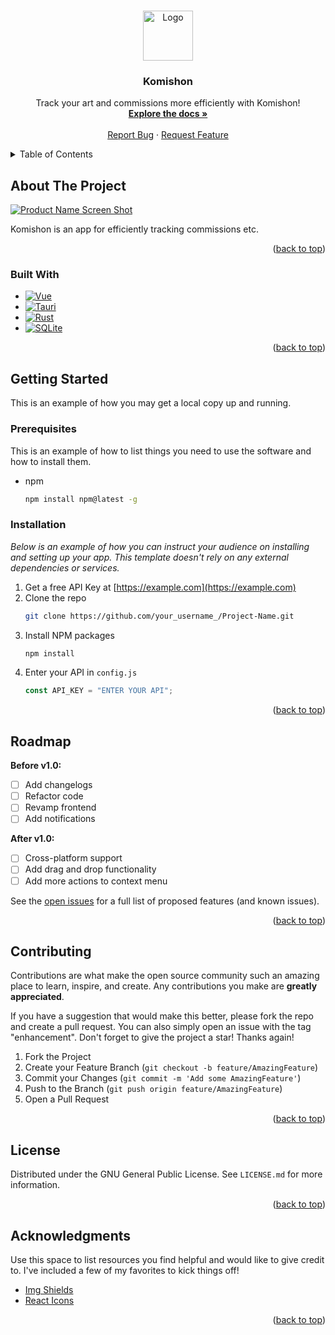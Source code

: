 <!-- Improved compatibility of back to top link: See: https://github.com/othneildrew/Best-README-Template/pull/73 -->

<a name="readme-top"></a>

<!--
*** Thanks for checking out the Best-README-Template. If you have a suggestion
*** that would make this better, please fork the repo and create a pull request
*** or simply open an issue with the tag "enhancement".
*** Don't forget to give the project a star!
*** Thanks again! Now go create something AMAZING! :D
-->

<!-- PROJECT SHIELDS -->
<!--
*** I'm using markdown "reference style" links for readability.
*** Reference links are enclosed in brackets [ ] instead of parentheses ( ).
*** See the bottom of this document for the declaration of the reference variables
*** for contributors-url, forks-url, etc. This is an optional, concise syntax you may use.
*** https://www.markdownguide.org/basic-syntax/#reference-style-links
-->

<!-- PROJECT LOGO -->
<br />
<div align="center">
  <a href="https://github.com/erayalkis/komishon">
    <img src="images/logo.png" alt="Logo" width="80" height="80">
  </a>

  <h3 align="center">Komishon</h3>

  <p align="center">
    Track your art and commissions more efficiently with Komishon!
    <br />
    <a href="https://github.com/erayalkis/komishon/docs"><strong>Explore the docs »</strong></a>
    <br />
    <br />
    <a href="https://github.com/erayalkis/komishon/issues">Report Bug</a>
    ·
    <a href="https://github.com/erayalkis/komishon/issues">Request Feature</a>
  </p>
</div>

<!-- TABLE OF CONTENTS -->
<details>
  <summary>Table of Contents</summary>
  <ol>
    <li>
      <a href="#about-the-project">About The Project</a>
      <ul>
        <li><a href="#built-with">Built With</a></li>
      </ul>
    </li>
    <li>
      <a href="#getting-started">Getting Started</a>
      <ul>
        <li><a href="#prerequisites">Prerequisites</a></li>
        <li><a href="#installation">Installation</a></li>
      </ul>
    </li>
    <li><a href="#usage">Usage</a></li>
    <li><a href="#roadmap">Roadmap</a></li>
    <li><a href="#contributing">Contributing</a></li>
    <li><a href="#license">License</a></li>
    <li><a href="#contact">Contact</a></li>
    <li><a href="#acknowledgments">Acknowledgments</a></li>
  </ol>
</details>

<!-- ABOUT THE PROJECT -->

## About The Project

[![Product Name Screen Shot][product-screenshot]](https://example.com)

Komishon is an app for efficiently tracking commissions etc.

<p align="right">(<a href="#readme-top">back to top</a>)</p>

### Built With

- [![Vue][vue.js]][vue-url]
- [![Tauri][tauri]][tauri-link]
- [![Rust][rust-lang]][rust-link]
- [![SQLite][sqlite]][sqlite-link]

<p align="right">(<a href="#readme-top">back to top</a>)</p>

<!-- GETTING STARTED -->

## Getting Started

This is an example of how you may get a local copy up and running.

### Prerequisites

This is an example of how to list things you need to use the software and how to install them.

- npm
  ```sh
  npm install npm@latest -g
  ```

### Installation

_Below is an example of how you can instruct your audience on installing and setting up your app. This template doesn't rely on any external dependencies or services._

1. Get a free API Key at [https://example.com](https://example.com)
2. Clone the repo
   ```sh
   git clone https://github.com/your_username_/Project-Name.git
   ```
3. Install NPM packages
   ```sh
   npm install
   ```
4. Enter your API in `config.js`
   ```js
   const API_KEY = "ENTER YOUR API";
   ```

<p align="right">(<a href="#readme-top">back to top</a>)</p>

<!-- ROADMAP -->

## Roadmap

**Before v1.0:**

- [ ] Add changelogs
- [ ] Refactor code
- [ ] Revamp frontend
- [ ] Add notifications

**After v1.0:**

- [ ] Cross-platform support
- [ ] Add drag and drop functionality
- [ ] Add more actions to context menu

See the [open issues](https://github.com/othneildrew/Best-README-Template/issues) for a full list of proposed features (and known issues).

<p align="right">(<a href="#readme-top">back to top</a>)</p>

<!-- CONTRIBUTING -->

## Contributing

Contributions are what make the open source community such an amazing place to learn, inspire, and create. Any contributions you make are **greatly appreciated**.

If you have a suggestion that would make this better, please fork the repo and create a pull request. You can also simply open an issue with the tag "enhancement".
Don't forget to give the project a star! Thanks again!

1. Fork the Project
2. Create your Feature Branch (`git checkout -b feature/AmazingFeature`)
3. Commit your Changes (`git commit -m 'Add some AmazingFeature'`)
4. Push to the Branch (`git push origin feature/AmazingFeature`)
5. Open a Pull Request

<p align="right">(<a href="#readme-top">back to top</a>)</p>

<!-- LICENSE -->

## License

Distributed under the GNU General Public License. See `LICENSE.md` for more information.

<p align="right">(<a href="#readme-top">back to top</a>)</p>

<!-- ACKNOWLEDGMENTS -->

## Acknowledgments

Use this space to list resources you find helpful and would like to give credit to. I've included a few of my favorites to kick things off!

- [Img Shields](https://shields.io)
- [React Icons](https://react-icons.github.io/react-icons/search)

<p align="right">(<a href="#readme-top">back to top</a>)</p>

<!-- MARKDOWN LINKS & IMAGES -->
<!-- https://www.markdownguide.org/basic-syntax/#reference-style-links -->

[product-screenshot]: images/screenshot.png
[vue.js]: https://img.shields.io/badge/Vue.js-35495E?style=for-the-badge&logo=vuedotjs&logoColor=4FC08D
[vue-url]: https://vuejs.org/
[sqlite]: https://img.shields.io/badge/sqlite-%2307405e.svg?style=for-the-badge&logo=sqlite&logoColor=white
[sqlite-link]: https://www.sqlite.org/index.html
[tauri]: https://img.shields.io/badge/tauri-%2324C8DB.svg?style=for-the-badge&logo=tauri&logoColor=%23FFFFFF
[tauri-link]: https://tauri.app
[rust-lang]: https://img.shields.io/badge/rust-%23000000.svg?style=for-the-badge&logo=rust&logoColor=white
[rust-link]: https://www.rust-lang.org

